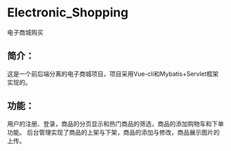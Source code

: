# Electronic_Shopping
电子商城购买
## 简介：
这是一个前后端分离的电子商城项目，项目采用Vue-cli和Mybatis+Servlet框架实现的。
## 功能：
用户的注册、登录，商品的分页显示和热门商品的筛选，商品的添加购物车和下单功能。
后台管理实现了商品的上架与下架，商品的添加与修改，商品展示图片的上传。
